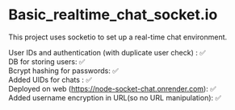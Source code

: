 # Basic_realtime_chat_socket.io

This project uses socketio to set up a real-time chat environment.

User IDs and authentication (with duplicate user check) : ✅ <br />
DB for storing users:  ✅ <br />
Bcrypt hashing for passwords: ✅ <br />
Added UIDs for chats : ✅ <br />
Deployed on web (https://node-socket-chat.onrender.com): ✅ <br />
Added username encryption in URL(so no URL manipulation): ✅ <br />

